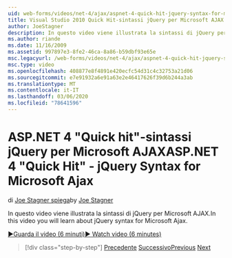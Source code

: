 ```yaml
---
uid: web-forms/videos/net-4/ajax/aspnet-4-quick-hit-jquery-syntax-for-microsoft-ajax
title: Visual Studio 2010 Quick Hit-sintassi jQuery per Microsoft AJAX | Microsoft Docs
author: JoeStagner
description: In questo video viene illustrata la sintassi di jQuery per Microsoft AJAX.
ms.author: riande
ms.date: 11/16/2009
ms.assetid: 997897e3-8fe2-46ca-8a86-b59dbf93e65e
msc.legacyurl: /web-forms/videos/net-4/ajax/aspnet-4-quick-hit-jquery-syntax-for-microsoft-ajax
msc.type: video
ms.openlocfilehash: 408877e8f4891e420ecfc54d31c4c32753a21d06
ms.sourcegitcommit: e7e91932a6e91a63e2e46417626f39d6b244a3ab
ms.translationtype: MT
ms.contentlocale: it-IT
ms.lasthandoff: 03/06/2020
ms.locfileid: "78641596"
---
```

# <a name="aspnet-4-quick-hit---jquery-syntax-for-microsoft-ajax"></a><span data-ttu-id="2bc44-103">ASP.NET 4 "Quick hit"-sintassi jQuery per Microsoft AJAX</span><span class="sxs-lookup"><span data-stu-id="2bc44-103">ASP.NET 4 "Quick Hit" - jQuery Syntax for Microsoft Ajax</span></span>

<span data-ttu-id="2bc44-104">di [Joe Stagner spiega](https://github.com/JoeStagner)</span><span class="sxs-lookup"><span data-stu-id="2bc44-104">by [Joe Stagner](https://github.com/JoeStagner)</span></span>

<span data-ttu-id="2bc44-105">In questo video viene illustrata la sintassi di jQuery per Microsoft AJAX.</span><span class="sxs-lookup"><span data-stu-id="2bc44-105">In this video you will learn about jQuery syntax for Microsoft Ajax.</span></span> 

[<span data-ttu-id="2bc44-106">&#9654;Guarda il video (6 minuti)</span><span class="sxs-lookup"><span data-stu-id="2bc44-106">&#9654; Watch video (6 minutes)</span></span>](https://channel9.msdn.com/Blogs/ASP-NET-Site-Videos/aspnet-4-quick-hit-jquery-syntax-for-microsoft-ajax)

> [!div class="step-by-step"]
> <span data-ttu-id="2bc44-107">[Precedente](aspnet-4-quick-hit-the-scriptloader.md)
> [Successivo](aspnet-4-quick-hit-ajax-data-templates.md)</span><span class="sxs-lookup"><span data-stu-id="2bc44-107">[Previous](aspnet-4-quick-hit-the-scriptloader.md)
[Next](aspnet-4-quick-hit-ajax-data-templates.md)</span></span>
